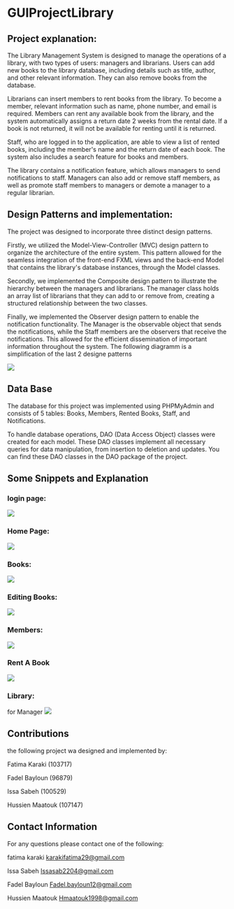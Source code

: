 # GUIProjectLibrary
## Project explanation: 

The Library Management System is designed to manage the operations of a library, with two types of users: managers and librarians. Users can add new books to the library database, including details such as title, author, and other relevant information. They can also remove books from the database.

Librarians can insert members to rent books from the library. To become a member, relevant information such as name, phone number, and email is required. Members can rent any available book from the library, and the system automatically assigns a return date 2 weeks from the rental date. If a book is not returned, it will not be available for renting until it is returned.

Staff, who are logged in to the application, are able to view a list of rented books, including the member's name and the return date of each book. The system also includes a search feature for books and members.

The library contains a notification feature, which allows managers to send notifications to staff. Managers can also add or remove staff members, as well as promote staff members to managers or demote a manager to a regular librarian.


## Design Patterns and implementation:  

The project was designed to incorporate three distinct design patterns.

Firstly, we utilized the Model-View-Controller (MVC) design pattern to organize the architecture of the entire system. This pattern allowed for the seamless integration of the front-end FXML views and the back-end Model that contains the library's database instances, through the Model classes.

Secondly, we implemented the Composite design pattern to illustrate the hierarchy between the managers and librarians. The manager class holds an array list of librarians that they can add to or remove from, creating a structured relationship between the two classes.

Finally, we implemented the Observer design pattern to enable the notification functionality. The Manager is the observable object that sends the notifications, while the Staff members are the observers that receive the notifications. This allowed for the efficient dissemination of important information throughout the system.
The following diagramm is a simplification of the last 2 designe patterns 

<img src="https://github.com/fatimaKaraki/GUIProjectLibrary/blob/master/snippets/img.png">

## Data Base 
The database for this project was implemented using PHPMyAdmin and consists of 5 tables: Books, Members, Rented Books, Staff, and Notifications.

To handle database operations, DAO (Data Access Object) classes were created for each model. These DAO classes implement all necessary queries for data manipulation, from insertion to deletion and updates. You can find these DAO classes in the DAO package of the project.

## Some Snippets and Explanation 

### login page:

<img src="https://github.com/fatimaKaraki/GUIProjectLibrary/blob/master/snippets/Screenshot%20(54).png?raw=true">

### Home Page:

<img src="https://github.com/fatimaKaraki/GUIProjectLibrary/blob/master/snippets/Screenshot%20(49).png?raw=true"> 

### Books:

<img src="https://github.com/fatimaKaraki/GUIProjectLibrary/blob/master/snippets/Screenshot%20(50).png?raw=true"> 

### Editing Books:

<img src="https://github.com/fatimaKaraki/GUIProjectLibrary/blob/master/snippets/Screenshot%20(44).png"> 

### Members:


<img src="https://github.com/fatimaKaraki/GUIProjectLibrary/blob/master/snippets/Screenshot%20(51).png?raw=true"> 

### Rent A Book 

<img src="https://github.com/fatimaKaraki/GUIProjectLibrary/blob/master/snippets/Screenshot%20(52).png?raw=true"> 

### Library:

for Manager
<img src="https://github.com/fatimaKaraki/GUIProjectLibrary/blob/master/snippets/Screenshot%20(53).png?raw=true"> 







## Contributions
the following project wa designed and implemented by: 

Fatima Karaki (103717) 

Fadel Bayloun (96879)

Issa Sabeh (100529) 

Hussien Maatouk (107147)

## Contact Information 
For any questions please contact one of the following: 

fatima karaki karakifatima29@gmail.com 

Issa Sabeh Issasab2204@gmail.com 

Fadel Bayloun Fadel.bayloun12@gmail.com

Hussien Maatouk Hmaatouk1998@gmail.com 



